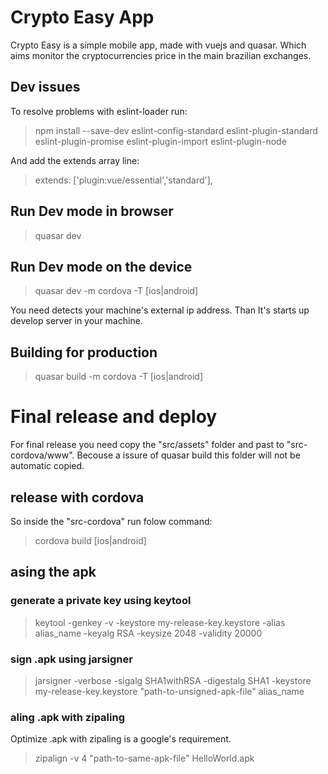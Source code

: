 # Crypto Easy App
Crypto Easy is a simple mobile app, made with vuejs and quasar. Which aims monitor the cryptocurrencies price in the main brazilian exchanges.
## Dev issues
To resolve problems with eslint-loader run:
>npm install --save-dev eslint-config-standard eslint-plugin-standard eslint-plugin-promise eslint-plugin-import eslint-plugin-node

And add the extends array line:
>extends: ['plugin:vue/essential','standard'],

## Run Dev mode in browser
> quasar dev

## Run Dev mode on the device
> quasar dev -m cordova -T [ios|android]

You need detects your machine's external ip address. Than It's starts up develop server in your machine.

## Building for production
> quasar build -m cordova -T [ios|android]

#
# Final release and deploy

For final release you need copy the "src/assets" folder and past to "src-cordova/www". Becouse a issure of quasar build this folder will not be automatic copied.

## release with cordova

So inside the "src-cordova" run folow command:
>cordova build [ios|android]

## asing the apk
 ### generate a private key using keytool
 >keytool -genkey -v -keystore my-release-key.keystore -alias alias_name -keyalg RSA -keysize 2048 -validity 20000

### sign .apk using jarsigner
>jarsigner -verbose -sigalg SHA1withRSA -digestalg SHA1 -keystore my-release-key.keystore "path-to-unsigned-apk-file" alias_name

### aling .apk with zipaling

Optimize .apk with zipaling is a google's requirement.
>zipalign -v 4 "path-to-same-apk-file" HelloWorld.apk
